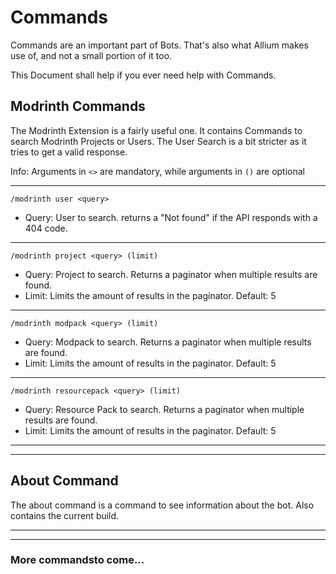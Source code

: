 # Commands
Commands are an important part of Bots. That's also what Allium makes use of, and not a small portion of it too.

This Document shall help if you ever need help with Commands.

## Modrinth Commands
The Modrinth Extension is a fairly useful one. It contains Commands to search Modrinth Projects or Users.
The User Search is a bit stricter as it tries to get a valid response.

Info: Arguments in ``<>`` are mandatory, while arguments in ``()`` are optional

---

``/modrinth user <query>``

- Query: User to search. returns a "Not found" if the API responds with a 404 code.

---
``/modrinth project <query> (limit)``

- Query: Project to search. Returns a paginator when multiple results are found.
- Limit: Limits the amount of results in the paginator. Default: 5

---

``/modrinth modpack <query> (limit)``

- Query: Modpack to search. Returns a paginator when multiple results are found.
- Limit: Limits the amount of results in the paginator. Default: 5

---

``/modrinth resourcepack <query> (limit)``

- Query: Resource Pack to search. Returns a paginator when multiple results are found.
- Limit: Limits the amount of results in the paginator. Default: 5

---

---

## About Command

The about command is a command to see information about the bot. Also contains the current build.

---

---

### More commandsto come...